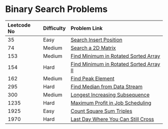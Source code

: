 # Binary Search Problems



| Leetcode No | Difficulty | Problem Link |
| :--- | :--- | :--- |
| 35 | Easy | [Search Insert Position](../difficulty-based-problem-index/leetcode-easy/leetcode-35-search-insert-position.md) |
| 74 | Medium | [Search a 2D Matrix](../difficulty-based-problem-index/leetcode-medium/leetcode-74-search-a-2d-matrix.md) |
| 153 | Medium | [Find Minimum in Rotated Sorted Array](../difficulty-based-problem-index/leetcode-medium/leetcode-153-find-minimum-in-rotated-sorted-array.md) |
| 154 | Hard | [Find Minimum in Rotated Sorted Array II](../difficulty-based-problem-index/leetcode-hard/leetcode-154-find-minimum-in-rotated-sorted-array-ii.md) |
| 162 | Medium | [Find Peak Element](../difficulty-based-problem-index/leetcode-medium/leetcode-162-find-peak-element.md) |
| 295 | Hard | [Find Median from Data Stream](../difficulty-based-problem-index/leetcode-hard/leetcode-295-find-median-from-data-stream.md) |
| 300 | Medium | [Longest Increasing Subsequence](../difficulty-based-problem-index/leetcode-medium/leetcode-300-longest-increasing-subsequence.md) |
| 1235 | Hard | [Maximum Profit in Job Scheduling](../difficulty-based-problem-index/leetcode-hard/leetcode-1235-maximum-profit-in-job-scheduling.md) |
| 1925 | Easy | [Count Square Sum Triples](../difficulty-based-problem-index/leetcode-easy/leetcode-1925-count-square-sum-triples.md) |
| 1970 | Hard | [Last Day Where You Can Still Cross](../difficulty-based-problem-index/leetcode-hard/leetcode-1970-last-day-where-you-can-still-cross.md) |


